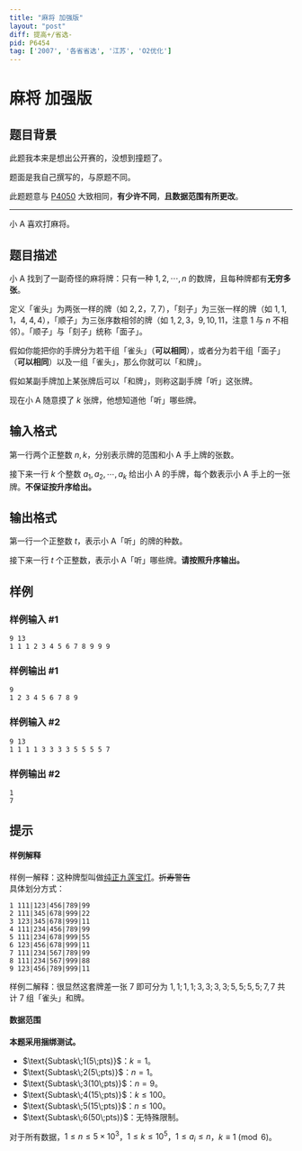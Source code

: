 ```yaml
---
title: "麻将 加强版"
layout: "post"
diff: 提高+/省选-
pid: P6454
tag: ['2007', '各省省选', '江苏', 'O2优化']
---
```

# 麻将 加强版
## 题目背景

此题我本来是想出公开赛的，没想到撞题了。

题面是我自己撰写的，与原题不同。

此题题意与 [P4050](https://www.luogu.com.cn/problem/P4050) 大致相同，**有少许不同**，**且数据范围有所更改**。

------------

小 A 喜欢打麻将。
## 题目描述

小 A 找到了一副奇怪的麻将牌：只有一种 $1,2,\cdots,n$ 的数牌，且每种牌都有**无穷多张**。

定义「雀头」为两张一样的牌（如 $2,2$，$7,7$），「刻子」为三张一样的牌（如 $1,1,1$，$4,4,4$），「顺子」为三张序数相邻的牌（如 $1,2,3$，$9,10,11$，注意 $1$ 与 $n$ 不相邻）。「顺子」与「刻子」统称「面子」。

假如你能把你的手牌分为若干组「雀头」（**可以相同**），或者分为若干组「面子」（**可以相同**）以及一组「雀头」，那么你就可以「和牌」。

假如某副手牌加上某张牌后可以「和牌」，则称这副手牌「听」这张牌。

现在小 A 随意摸了 $k$ 张牌，他想知道他「听」哪些牌。
## 输入格式

第一行两个正整数 $n,k$，分别表示牌的范围和小 A 手上牌的张数。

接下来一行 $k$ 个整数 $a_1,a_2,\cdots,a_k$ 给出小 A 的手牌，每个数表示小 A 手上的一张牌。**不保证按升序给出。**
## 输出格式

第一行一个正整数 $t$，表示小 A「听」的牌的种数。

接下来一行 $t$ 个正整数，表示小 A「听」哪些牌。**请按照升序输出。**
## 样例

### 样例输入 #1
```
9 13
1 1 1 2 3 4 5 6 7 8 9 9 9

```
### 样例输出 #1
```
9
1 2 3 4 5 6 7 8 9
```
### 样例输入 #2
```
9 13
1 1 1 1 3 3 3 3 5 5 5 5 7

```
### 样例输出 #2
```
1
7
```
## 提示

#### 样例解释

样例一解释：这种牌型叫做[纯正九莲宝灯](https://zh.moegirl.org/%E6%97%A5%E6%9C%AC%E9%BA%BB%E5%B0%86:%E4%B9%9D%E8%8E%B2%E5%AE%9D%E7%81%AF)。~~折寿警告~~  
具体划分方式：
```plain
1 111|123|456|789|99
2 111|345|678|999|22
3 123|345|678|999|11
4 111|234|456|789|99
5 111|234|678|999|55
6 123|456|678|999|11
7 111|234|567|789|99
8 111|234|567|999|88
9 123|456|789|999|11
```

[](https://i.loli.net/2020/04/18/TPvukw8pbHNnFC4.png)

样例二解释：很显然这套牌差一张 $7$ 即可分为 $1,1;1,1;3,3;3,3;5,5;5,5;7,7$ 共计 $7$ 组「雀头」和牌。

#### 数据范围

**本题采用捆绑测试。**

- $\text{Subtask\;1(5\;pts)}$：$k=1$。  
- $\text{Subtask\;2(5\;pts)}$：$n=1$。  
- $\text{Subtask\;3(10\;pts)}$：$n=9$。  
- $\text{Subtask\;4(15\;pts)}$：$k\le 100$。  
- $\text{Subtask\;5(15\;pts)}$：$n\le 100$。    
- $\text{Subtask\;6(50\;pts)}$：无特殊限制。  

对于所有数据，$1\le n\le 5\times10^3$，$1\le k\le 10^5$，$1\le a_i\le n$，$k\equiv 1\pmod 6$。
